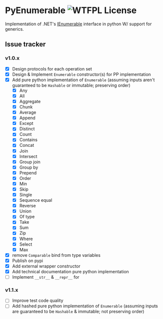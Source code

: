 # PyEnumerable ![WTFPL License](http://www.wtfpl.net/wp-content/uploads/2012/12/wtfpl-badge-4.png)

Implementation of .NET's [IEnumerable](https://learn.microsoft.com/en-us/dotnet/api/system.collections.generic.ienumerable-1?view=net-9.0) interface in python W/ support for generics.

## Issue tracker
### v1.0.x
- [x] Design protocols for each operation set
- [x] Design & Implement `Enumerable` constructor(s) for PP implementation
- [x] Add pure python implementation of `Enumerable` (assuming inputs aren't guaranteed to be `Hashable` or immutable; preserving order)
    - [x] Any
    - [x] All
    - [x] Aggregate
    - [x] Chunk
    - [x] Average
    - [x] Append
    - [x] Except
    - [x] Distinct
    - [x] Count
    - [x] Contains
    - [x] Concat
    - [x] Join
    - [x] Intersect
    - [x] Group join
    - [x] Group by
    - [x] Prepend
    - [x] Order
    - [x] Min
    - [x] Skip
    - [x] Single
    - [x] Sequence equal
    - [x] Reverse
    - [x] Union
    - [x] Of type
    - [x] Take
    - [x] Sum
    - [x] Zip
    - [x] Where
    - [x] Select
    - [x] Max
- [x] remove `Comparable` bind from type variables
- [x] Publish on pypi
- [x] Add external wrapper constructor
- [x] Add technical documentation pure python implementation
- [ ] Implement `__str__` & `__repr__` for 
### v1.1.x
- [ ] Improve test code quality
- [ ] Add hashed pure python implementation of `Enumerable` (assuming inputs are guaranteed to be `Hashable` & immutable; not preserving order)
